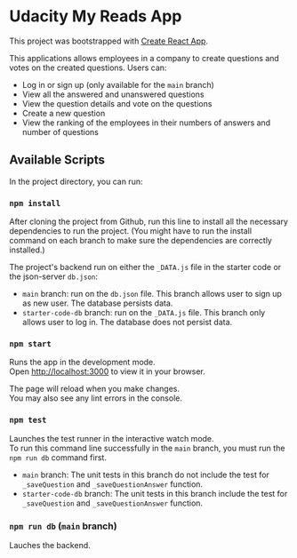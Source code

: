 # Udacity My Reads App

This project was bootstrapped with [Create React App](https://github.com/facebook/create-react-app).

This applications allows employees in a company to create questions and votes on the created questions. Users can:

- Log in or sign up (only available for the `main` branch)
- View all the answered and unanswered questions
- View the question details and vote on the questions
- Create a new question
- View the ranking of the employees in their numbers of answers and number of questions

## Available Scripts

In the project directory, you can run:

### `npm install`

After cloning the project from Github, run this line to install all the necessary dependencies to run the project. (You might have to run the install command on each branch to make sure the dependencies are correctly installed.)

The project's backend run on either the `_DATA.js` file in the starter code or the json-server `db.json`:

- `main` branch: run on the `db.json` file. This branch allows user to sign up as new user. The database persists data.
- `starter-code-db` branch: run on the `_DATA.js` file. This branch only allows user to log in. The database does not persist data.

### `npm start`

Runs the app in the development mode.\
Open [http://localhost:3000](http://localhost:3000) to view it in your browser.

The page will reload when you make changes.\
You may also see any lint errors in the console.

### `npm test`

Launches the test runner in the interactive watch mode.\
To run this command line successfully in the `main` branch, you must run the `npm run db` command first.

- `main` branch: The unit tests in this branch do not include the test for `_saveQuestion` and `_saveQuestionAnswer` function.
- `starter-code-db` branch: The unit tests in this branch include the test for `_saveQuestion` and `_saveQuestionAnswer` function.

### `npm run db` (`main` branch)

Lauches the backend.
